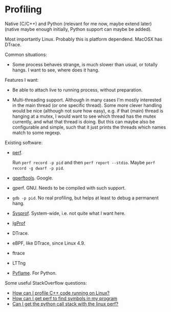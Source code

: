 # Profiling

Native (C/C++) and Python
(relevant for me now, maybe extend later)
(native maybe enough initially, Python support can maybe be added).

Most importantly Linux.
Probably this is platform dependend.
MacOSX has DTrace.

Common situations:

* Some process behaves strange, is much slower than usual,
    or totally hangs.
    I want to see, where does it hang.

Features I want:

* Be able to attach live to running process,
    without preparation.

* Multi-threading support.
    Although in many cases I'm mostly interested in the main thread
    (or one specific thread).
    Some more clever handling would be nice (although not sure how easy),
    e.g. if that (main) thread is hanging at a mutex,
    I would want to see which thread has the mutex currently,
    and what that thread is doing.
    But this can maybe also be configurable and simple,
    such that it just prints the threads which names match to some regexp.

Existing software:

* [perf](https://en.wikipedia.org/wiki/Perf_(Linux)).

    Run `perf record -p pid` and then `perf report --stdio`.
    Maybe `perf record -g dwarf -p pid`.

* [gperftools](https://github.com/gperftools/gperftools).
    Google.

* gperf. GNU. Needs to be compiled with such support.

* `gdb -p pid`. No real profiling, but helps at least to debug a permanent hang.

* [Sysprof](http://www.sysprof.com/).
    System-wide, i.e. not quite what I want here.

* [IgProf](https://igprof.org/)

* DTrace.

* eBPF, like DTrace, since Linux 4.9.

* ftrace

* LTTng

* [Pyflame](https://github.com/uber/pyflame). For Python.


Some useful StackOverflow questions:

* [How can I profile C++ code running on Linux?](https://stackoverflow.com/questions/375913/how-can-i-profile-c)
* [How can I get perf to find symbols in my program](https://stackoverflow.com/questions/10933408/how-can-i-get-perf-to-find-symbols-in-my-program)
* [Can I get the python call stack with the linux perf?](https://stackoverflow.com/questions/26902991/can-i-get-the-python-call-stack-with-the-linux-perf)
